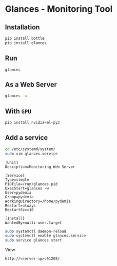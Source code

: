 # Glances - Monitoring Tool

## Installation

```sh
pip install bottle
pip install glances
```

## Run

```
glances
```

## As a Web Server

```sh
glances -w
```

## With `GPU`

```sh
pip install nvidia-ml-py3
```

## Add a service

```sh
cd /etc/systemd/system/
sudo vim glances.service
```

```vi
[Unit]
Desciption=Monitoring Web Server

[Service]
Type=simple
PIDFile=/run/glances.pid
ExecStart=glances -w
User=pydemia
Group=pydemia
WorkingDirectory=/home/pydemia
Restart=always
RestartSec=10

[Install]
WantedBy=multi-user.target

```

```sh
sudo systemctl daemon-reload
sudo systemctl enable glances.service
sudo service glances start
```


View

`http://<server-ip>:61208/`
